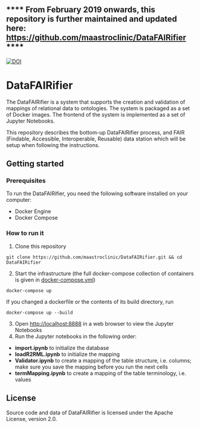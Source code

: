 **** From February 2019 onwards, this repository is further maintained and updated here: https://github.com/maastroclinic/DataFAIRifier ****
---
[![DOI](https://zenodo.org/badge/148640971.svg)](https://zenodo.org/badge/latestdoi/148640971)

# DataFAIRifier
The DataFAIRifier is a system that supports the creation and validation of mappings of relational data to ontologies. The system is packaged as a set of Docker images. The frontend of the system is implemented as a set of Jupyter Notebooks.

This repository describes the bottom-up DataFAIRifier process, and FAIR (Findable, Accessible, Interoperable, Reusable) data station which will be setup when following the instructions.

## Getting started

### Prerequisites
To run the DataFAIRifier, you need the following software installed on your computer:
* Docker Engine
* Docker Compose

### How to run it
1. Clone this repository
```
git clone https://github.com/maastroclinic/DataFAIRifier.git && cd DataFAIRifier
```
2. Start the infrastructure (the full docker-compose collection of containers is given in [docker-compose.yml](docker-compose.yml))
```
docker-compose up
```
If you changed a dockerfile or the contents of its build directory, run  
```
docker-compose up --build
```
3. Open [http://localhost:8888](http://localhost:8888) in a web browser to view the Jupyter Notebooks
4. Run the Jupyter notebooks in the following order:
  * **import.ipynb** to initialize the database
  * **loadR2RML.ipynb** to initialize the mapping
  * **Validator.ipynb** to create a mapping of the table structure, i.e. columns; 
    make sure you save the mapping before you run the next cells  
  * **termMapping.ipynb** to create a mapping of the table terminology, i.e. values

## License
Source code and data of DataFAIRifier is licensed under the Apache License, version 2.0.
